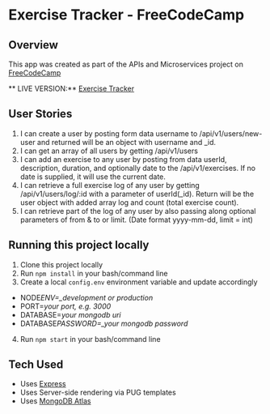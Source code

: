 # Exercise Tracker - FreeCodeCamp

## Overview

This app was created as part of the APIs and Microservices project on [FreeCodeCamp](https://www.freecodecamp.org)

** LIVE VERSION:** [Exercise Tracker](https://ckpleiser-fcc-exercise-tracker-1.glitch.me/)

## User Stories

1. I can create a user by posting form data username to /api/v1/users/new-user and returned will be an object with username and \_id.
2. I can get an array of all users by getting /api/v1/users
3. I can add an exercise to any user by posting from data userId, description, duration, and optionally date to the /api/v1/exercises. If no date is supplied, it will use the current date.
4. I can retrieve a full exercise log of any user by getting /api/v1/users/log/:id with a parameter of userId(\_id). Return will be the user object with added array log and count (total exercise count).
5. I can retrieve part of the log of any user by also passing along optional parameters of from & to or limit. (Date format yyyy-mm-dd, limit = int)

## Running this project locally

1. Clone this project locally
2. Run `npm install` in your bash/command line
3. Create a local `config.env` environment variable and update accordingly

- NODE*ENV=\_development or production*
- PORT=_your port, e.g. 3000_
- DATABASE=_your mongodb uri_
- DATABASE*PASSWORD=\_your mongodb password*

4. Run `npm start` in your bash/command line

## Tech Used

- Uses [Express](https://www.npmjs.com/package/express)
- Uses Server-side rendering via PUG templates
- Uses [MongoDB Atlas](https://www.mongodb.com/cloud/atlas)
